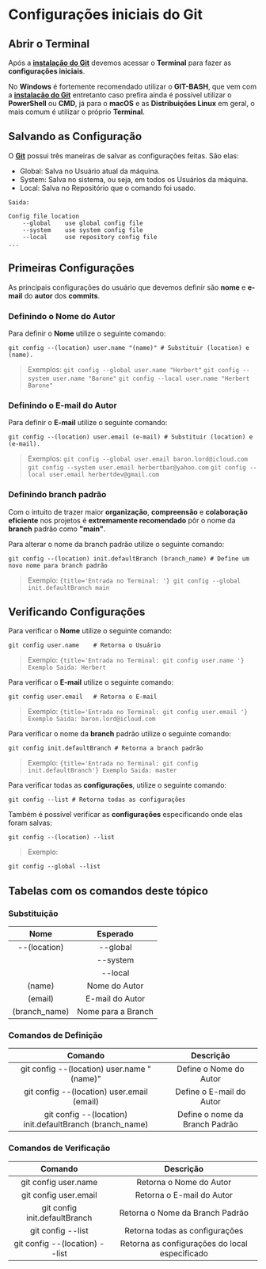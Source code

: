 # **Configurações iniciais do Git**

## Abrir o Terminal

Após a **[instalação do Git](page3.md\#instalando-o-git)** devemos acessar o **Terminal** para fazer as **configurações iniciais**. 

No **Windows** é fortemente recomendado utilizar o **GIT-BASH**, que vem com a **[instalação do Git](page3.md\#instalando-o-git)** entretanto caso prefira ainda é possível utilizar o **PowerShell** ou **CMD**, já para o **macOS** e as **Distribuições Linux** em geral, o mais comum é utilizar o próprio **Terminal**.

## Salvando as Configuração

O **[Git](page2.md\#o-que-é-o-git)** possui três maneiras de salvar as configurações feitas. São elas:

- Global: Salva no Usuário atual da máquina.
- System: Salva no sistema, ou seja, em todos os Usuários da máquina.
- Local: Salva no Repositório que o comando foi usado.

```{hl_lines="4-6" title='Entrada no Terminal: git config'}
Saida:

Config file location
    --global    use global config file
    --system    use system config file
    --local     use repository config file
...   
```

## Primeiras Configurações

As principais configurações do usuário que devemos definir são **nome** e **e-mail** do **autor** dos **commits**.

### Definindo o Nome do Autor

Para definir o **Nome** utilize o seguinte comando:

```
git config --(location) user.name "(name)" # Substituir (location) e (name).
```
> Exemplos:
    ```
    git config --global user.name "Herbert"
    ```
    ```
    git config --system user.name "Barone"
    ```
    ```
    git config --local user.name "Herbert Barone"
    ```

### Definindo o E-mail do Autor

Para definir o **E-mail** utilize o seguinte comando:

```
git config --(location) user.email (e-mail) # Substituir (location) e (e-mail).
```
> Exemplos:
    ```
    git config --global user.email baron.lord@icloud.com
    ```
    ```
    git config --system user.email herbertbar@yahoo.com
    ```
    ```
    git config --local user.email herbertdev@gmail.com
    ```

### Definindo branch padrão

Com o intuito de trazer maior **organização**, **compreensão** e **colaboração eficiente** nos projetos é **extremamente recomendado** pôr o nome da **branch** padrão como **"main"**.


Para alterar o nome da branch padrão utilize o seguinte comando:
```
git config --(location) init.defaultBranch (branch_name) # Define um novo nome para branch padrão
```
> Exemplo:
    ```{title='Entrada no Terminal: '}
    git config --global init.defaultBranch main
    ```


## Verificando Configurações

Para verificar o **Nome** utilize o seguinte comando:
```
git config user.name    # Retorna o Usuário
```
> Exemplo:
    ```{title='Entrada no Terminal: git config user.name '}
    Exemplo Saida:
        Herbert
    ```

Para verificar o **E-mail** utilize o seguinte comando:
```
git config user.email   # Retorna o E-mail
```
> Exemplo:
    ```{title='Entrada no Terminal: git config user.email '}
    Exemplo Saida:
        baron.lord@icloud.com
    ```

Para verificar o nome da **branch** padrão utilize o seguinte comando:
```
git config init.defaultBranch # Retorna a branch padrão
```
> Exemplo:
    ```{title='Entrada no Terminal: git config init.defaultBranch'}
    Exemplo Saida:
        master
    ```

Para verificar todas as **configurações**, utilize o seguinte comando:
```
git config --list # Retorna todas as configurações 
```

Também é possível verificar as **configurações** especificando onde elas foram salvas:
```
git config --(location) --list
```
> Exemplo:
```{title='Entrada no Terminal:'}
git config --global --list
```

## Tabelas com os comandos deste tópico

### Substituição

| Nome | Esperado |
|:-:|:-:|
| --(location)  | --global |
|  | --system |
|  | --local |
| (name) | Nome do Autor |
| (email) | E-mail do Autor |
| (branch_name) | Nome para a Branch |

### Comandos de Definição

| Comando | Descrição |
|:-:|:-:|
| git config --(location) user.name "(name)" | Define o Nome do Autor |
| git config --(location) user.email (email) | Define o E-mail do Autor |
| git config --(location) init.defaultBranch (branch_name) | Define o nome da Branch Padrão |

### Comandos de Verificação

| Comando | Descrição |
|:-:|:-:|
| git config user.name | Retorna o Nome do Autor |
| git config user.email | Retorna o E-mail do Autor |
| git config init.defaultBranch | Retorna o Nome da Branch Padrão |
| git config --list | Retorna todas as configurações |
| git config --(location) --list | Retorna as configurações do local especificado  |